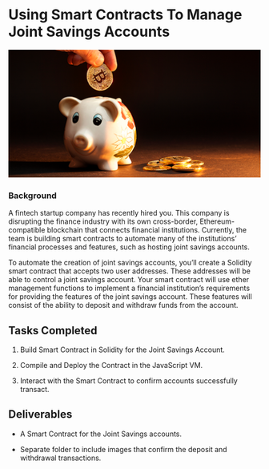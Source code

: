 # Using Smart Contracts To Manage Joint Savings Accounts 

![alt=“”](Images/20-5-challenge-image.png)

### Background

A fintech startup company has recently hired you. This company is disrupting the finance industry with its own cross-border, Ethereum-compatible blockchain that connects financial institutions. Currently, the team is building smart contracts to automate many of the institutions’ financial processes and features, such as hosting joint savings accounts.

To automate the creation of joint savings accounts, you’ll create a Solidity smart contract that accepts two user addresses. These addresses will be able to control a joint savings account. Your smart contract will use ether management functions to implement a financial institution’s requirements for providing the features of the joint savings account. These features will consist of the ability to deposit and withdraw funds from the account.

## Tasks Completed

1. Build Smart Contract in Solidity for the Joint Savings Account.

2. Compile and Deploy the Contract in the JavaScript VM.

3. Interact with the Smart Contract to confirm accounts successfully transact.

## Deliverables

* A Smart Contract for the Joint Savings accounts.

* Separate folder to include images that confirm the deposit and withdrawal transactions.
